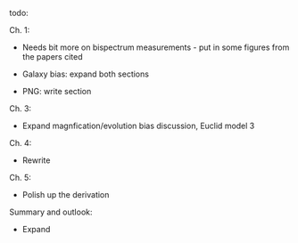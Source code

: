 todo:

Ch. 1:

- Needs bit more on bispectrum measurements - put in some figures from the papers cited

- Galaxy bias: expand both sections

- PNG: write section

Ch. 3:

- Expand magnfication/evolution bias discussion, Euclid model 3

Ch. 4:

- Rewrite

Ch. 5:

- Polish up the derivation

Summary and outlook:

- Expand


